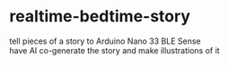 # realtime-bedtime-story

tell pieces of a story to Arduino Nano 33 BLE Sense <br>
have AI co-generate the story and make illustrations of it
